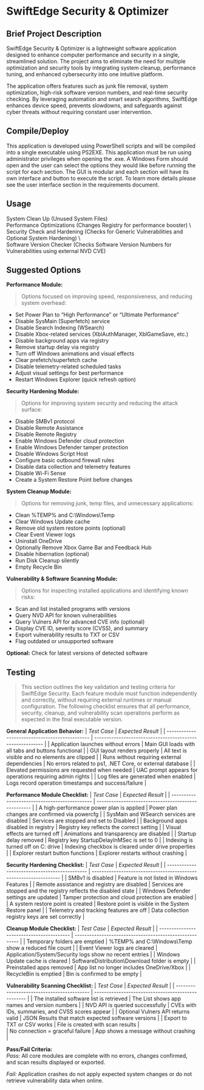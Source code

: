 # SwiftEdge Security & Optimizer

## Brief Project Description

SwiftEdge Security & Optimizer is a lightweight software application designed to enhance computer performance and security in a single, streamlined solution. The project aims to eliminate the need for multiple optimization and security tools by integrating system cleanup, performance tuning, and enhanced cybersecurity into one intuitive platform.

The application offers features such as junk file removal, system optimization, high-risk software version numbers, and real-time security checking. By leveraging automation and smart search algorithms, SwiftEdge enhances device speed, prevents slowdowns, and safeguards against cyber threats without requiring constant user intervention.

## Compile/Deploy

This application is developed using PowerShell scripts and will be compiled into a single executable using PS2EXE. 
This application must be run using administrator privileges when opening the .exe. A Windows Form should open and the user can select the options they would like before running the script for each section. The GUI is modular and each section will have its own interface and button to execute the script. To learn more details please see the user interface section in the requirements document. 

## Usage

System Clean Up (Unused System Files) \
Performance Optimizations (Changes Registry for performance booster)  \    
Security Check and Hardening (Checks for Generic Vulnerabilities and Optional System Hardening) \   
Software Version Checker (Checks Software Version Numbers for Vulnerabilities using external NVD CVE)   

## Suggested Options 

**Performance Module:**
> Options focused on improving speed, responsiveness, and reducing system overhead:

- Set Power Plan to “High Performance” or “Ultimate Performance”
- Disable SysMain (Superfetch) service
- Disable Search Indexing (WSearch)
- Disable Xbox-related services (XblAuthManager, XblGameSave, etc.)
- Disable background apps via registry
- Remove startup delay via registry
- Turn off Windows animations and visual effects
- Clear prefetch/superfetch cache
- Disable telemetry-related scheduled tasks
- Adjust visual settings for best performance
- Restart Windows Explorer (quick refresh option)

**Security Hardening Module:**
> Options for improving system security and reducing the attack surface:

- Disable SMBv1 protocol
- Disable Remote Assistance
- Disable Remote Registry
- Enable Windows Defender cloud protection
- Enable Windows Defender tamper protection
- Disable Windows Script Host
- Configure basic outbound firewall rules
- Disable data collection and telemetry features
- Disable Wi-Fi Sense
- Create a System Restore Point before changes

**System Cleanup Module:**
> Options for removing junk, temp files, and unnecessary applications:

- Clean %TEMP% and C:\Windows\Temp
- Clear Windows Update cache
- Remove old system restore points (optional)
- Clear Event Viewer logs
- Uninstall OneDrive
- Optionally Remove Xbox Game Bar and Feedback Hub
- Disable hibernation (optional)
- Run Disk Cleanup silently
- Empty Recycle Bin

**Vulnerability & Software Scanning Module:**
> Options for inspecting installed applications and identifying known risks:

- Scan and list installed programs with versions
- Query NVD API for known vulnerabilities
- Query Vulners API for advanced CVE info (optional)
- Display CVE ID, severity score (CVSS), and summary
- Export vulnerability results to TXT or CSV
- Flag outdated or unsupported software

**Optional:** Check for latest versions of detected software

## Testing
> This section outlines the key validation and testing criteria for SwiftEdge Security. Each feature module must function independently and correctly, without requiring external runtimes or manual configuration. The following checklist ensures that all performance, security, cleanup, and vulnerability scan operations perform as expected in the final executable version.

**General Application Behavior:**
| *Test Case*	                                   | *Expected Result*                                         |
| ---------------------------------------------- | --------------------------------------------------------- |
| Application launches without errors	           | Main GUI loads with all tabs and buttons functional       |
| GUI layout renders properly              	     | All text is visible and no elements are clipped           |
| Runs without requiring external dependencies	 | No errors related to ps1, .NET Core, or external database |
| Elevated permissions are requested when needed | UAC prompt appears for operations requiring admin rights  |
| Log files are generated when enabled	         | Logs record operation timestamps and success/failure      |   

**Performance Module Checklist:**
| *Test Case*	                                  | *Expected Result*                                   |
| --------------------------------------------- | --------------------------------------------------- |
| A high-performance power plan is applied	    | Power plan changes are confirmed via powercfg       |
| SysMain and WSearch services are disabled	    | Services are stopped and set to Disabled            |
| Background apps disabled in registry	        | Registry key reflects the correct setting           |
| Visual effects are turned off	                | Animations and transparency are disabled            |
| Startup delay removed	                        | Registry key StartupDelayInMSec is set to 0         |
| Indexing is turned off on C: drive	          | Indexing checkbox is cleared under drive properties |
| Explorer restart button functions	            | Explorer restarts without crashing                  |   

**Security Hardening Checklist:**
| *Test Case*	                                  | *Expected Result*                                                 | 
| --------------------------------------------- | ----------------------------------------------------------------- |
| SMBv1 is disabled	                            | Feature is not listed in Windows Features                         | 
| Remote assistance and registry are disabled	  | Services are stopped and the registry reflects the disabled state | 
| Windows Defender settings are updated	        | Tamper protection and cloud protection are enabled                | 
| A system restore point is created	            | Restore point is visible in the System Restore panel              | 
| Telemetry and tracking features are off	      | Data collection registry keys are set correctly                   | 

**Cleanup Module Checklist:**
| *Test Case*	                              | *Expected Result*                                       | 
| ----------------------------------------- | ------------------------------------------------------- |
| Temporary folders are emptied	            | %TEMP% and C:\Windows\Temp show a reduced file count    | 
| Event Viewer logs are cleared	            | Application/System/Security logs show no recent entries | 
| Windows Update cache is cleared	          | SoftwareDistribution\Download folder is empty           | 
| Preinstalled apps removed	                | App list no longer includes OneDrive/Xbox               | 
| RecycleBin is emptied	                    | Bin is confirmed to be empty                            |    

**Vulnerability Scanning Checklist:**
| *Test Case*	                               | *Expected Result*                                  | 
| ------------------------------------------ | -------------------------------------------------- |
| The installed software list is retrieved	 | The List shows app names and version numbers       | 
| NVD API is queried successfully	           | CVEs with IDs, summaries, and CVSS scores appear   | 
| Optional Vulners API returns valid         | JSON	Results that match expected software versions | 
| Export to TXT or CSV works                 | File is created with scan results                  |    
| No connection = graceful failure	         | App shows a message without crashing               |     

**Pass/Fail Criteria:**   \
*Pass:* All core modules are complete with no errors, changes confirmed, and scan results displayed or exported.

*Fail:* Application crashes do not apply expected system changes or do not retrieve vulnerability data when online.
